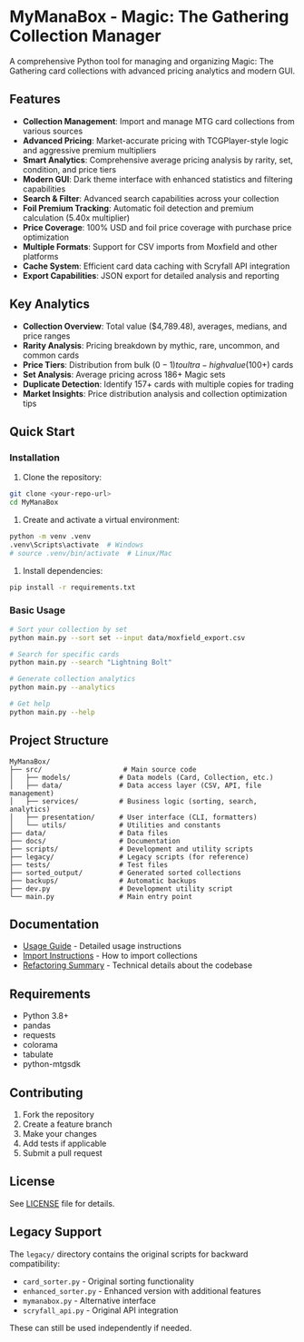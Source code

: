 # MyManaBox - Magic: The Gathering Collection Manager

A comprehensive Python tool for managing and organizing Magic: The Gathering card collections with advanced pricing analytics and modern GUI.

## Features

- **Collection Management**: Import and manage MTG card collections from various sources
- **Advanced Pricing**: Market-accurate pricing with TCGPlayer-style logic and aggressive premium multipliers
- **Smart Analytics**: Comprehensive average pricing analysis by rarity, set, condition, and price tiers
- **Modern GUI**: Dark theme interface with enhanced statistics and filtering capabilities
- **Search & Filter**: Advanced search capabilities across your collection
- **Foil Premium Tracking**: Automatic foil detection and premium calculation (5.40x multiplier)
- **Price Coverage**: 100% USD and foil price coverage with purchase price optimization
- **Multiple Formats**: Support for CSV imports from Moxfield and other platforms
- **Cache System**: Efficient card data caching with Scryfall API integration
- **Export Capabilities**: JSON export for detailed analysis and reporting

## Key Analytics

- **Collection Overview**: Total value ($4,789.48), averages, medians, and price ranges
- **Rarity Analysis**: Pricing breakdown by mythic, rare, uncommon, and common cards
- **Price Tiers**: Distribution from bulk ($0-1) to ultra-high value ($100+) cards
- **Set Analysis**: Average pricing across 186+ Magic sets
- **Duplicate Detection**: Identify 157+ cards with multiple copies for trading
- **Market Insights**: Price distribution analysis and collection optimization tips

## Quick Start

### Installation

1. Clone the repository:

```bash
git clone <your-repo-url>
cd MyManaBox
```

1. Create and activate a virtual environment:

```bash
python -m venv .venv
.venv\Scripts\activate  # Windows
# source .venv/bin/activate  # Linux/Mac
```

1. Install dependencies:

```bash
pip install -r requirements.txt
```

### Basic Usage

```bash
# Sort your collection by set
python main.py --sort set --input data/moxfield_export.csv

# Search for specific cards
python main.py --search "Lightning Bolt"

# Generate collection analytics
python main.py --analytics

# Get help
python main.py --help
```

## Project Structure

```text
MyManaBox/
├── src/                    # Main source code
│   ├── models/            # Data models (Card, Collection, etc.)
│   ├── data/              # Data access layer (CSV, API, file management)
│   ├── services/          # Business logic (sorting, search, analytics)
│   ├── presentation/      # User interface (CLI, formatters)
│   └── utils/             # Utilities and constants
├── data/                  # Data files
├── docs/                  # Documentation
├── scripts/               # Development and utility scripts
├── legacy/                # Legacy scripts (for reference)
├── tests/                 # Test files
├── sorted_output/         # Generated sorted collections
├── backups/               # Automatic backups
├── dev.py                 # Development utility script
└── main.py                # Main entry point
```

## Documentation

- [Usage Guide](docs/USAGE.md) - Detailed usage instructions
- [Import Instructions](docs/IMPORT_INSTRUCTIONS.md) - How to import collections
- [Refactoring Summary](docs/REFACTORING_SUMMARY.md) - Technical details about the codebase

## Requirements

- Python 3.8+
- pandas
- requests
- colorama
- tabulate
- python-mtgsdk

## Contributing

1. Fork the repository
2. Create a feature branch
3. Make your changes
4. Add tests if applicable
5. Submit a pull request

## License

See [LICENSE](LICENSE) file for details.

## Legacy Support

The `legacy/` directory contains the original scripts for backward compatibility:

- `card_sorter.py` - Original sorting functionality
- `enhanced_sorter.py` - Enhanced version with additional features
- `mymanabox.py` - Alternative interface
- `scryfall_api.py` - Original API integration

These can still be used independently if needed.
